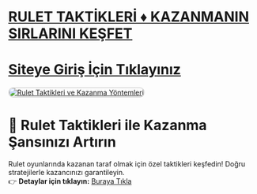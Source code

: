 #  <a href="https://t.me/+7FPuamFhL5E1YTBk">RULET TAKTİKLERİ ♦️ KAZANMANIN SIRLARINI KEŞFET</a>
#  <a href="https://t.me/+7FPuamFhL5E1YTBk">Siteye Giriş İçin Tıklayınız</a>

<meta charset="UTF-8">
    <meta name="viewport" content="width=device-width, initial-scale=1.0">
</head>
<body>

<a href="https://resimlink.com/QnGsr_UB0" title="Rulet Taktikleri">
    <img src="https://r.resimlink.com/QnGsr_UB0.jpg" alt="Rulet Taktikleri ve Kazanma Yöntemleri" style="max-width: 100%; border: 2px solid #ddd; border-radius: 10px;">
</a>

# 🎯 Rulet Taktikleri ile Kazanma Şansınızı Artırın  

Rulet oyunlarında kazanan taraf olmak için özel taktikleri keşfedin! Doğru stratejilerle kazancınızı garantileyin.  
👉 **Detaylar için tıklayın:** [Buraya Tıkla](https://t.me/+7FPuamFhL5E1YTBk)  

<meta name="description" content="Rulet taktikleri ile kazanma şansınızı artırın. Doğru stratejilerle oyun keyfini yaşayın. Hemen tıklayın!">
